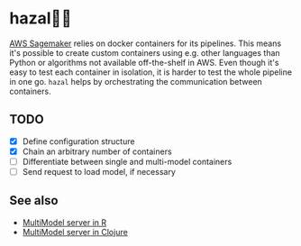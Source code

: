 
# hazal🧙‍♀️

[AWS Sagemaker](https://aws.amazon.com/sagemaker/) relies on docker containers for its pipelines.
This means it's possible to create custom containers using e.g. other languages than Python or algorithms not available off-the-shelf in AWS.
Even though it's easy to test each container in isolation, it is harder to test the whole pipeline in one go.
`hazal` helps by orchestrating the communication between containers.

## TODO

- [x] Define configuration structure
- [x] Chain an arbitrary number of containers
- [ ] Differentiate between single and multi-model containers
- [ ] Send request to load model, if necessary

## See also
- [MultiModel server in R](https://github.com/jcpsantiago/sagemaker-multimodel-R)
- [MultiModel server in Clojure](https://github.com/jcpsantiago/sagemaker-multimodel-clj)
